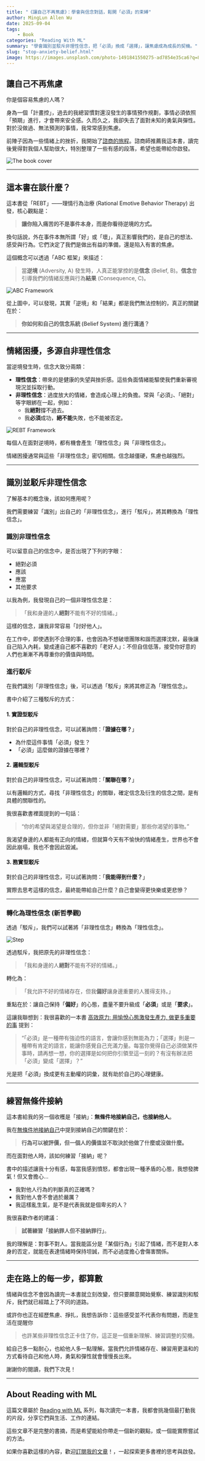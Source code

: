 ```yaml
---
title: "《讓自己不再焦慮》：學會與信念對話，鬆開「必須」的束縛"
author: MingLun Allen Wu
date: 2025-09-04
tags: 
    - Book
categories: "Reading With ML"
summary: "學會識別並駁斥非理性信念，把「必須」換成「選擇」，讓焦慮成為成長的契機。" 
slug: "stop-anxiety-belief.html"
image: https://images.unsplash.com/photo-1491841550275-ad7854e35ca6?q=80&w=3174&auto=format&fit=crop&ixlib=rb-4.0.3&ixid=M3wxMjA3fDB8MHxwaG90by1wYWdlfHx8fGVufDB8fHx8fA%3D%3D
---
```


## 讓自己不再焦慮

你是個容易焦慮的人嗎？

身為一個「計畫控」，過去的我總習慣對還沒發生的事情預作規劃，事情必須依照「預期」進行，才會帶來安全感。久而久之，我卻失去了面對未知的勇氣與彈性。對於沒做過、無法預測的事情，我常常感到焦慮。

前陣子因為一些情緒上的挫折，我開始了[諮商的旅程](https://minglunwu.com/notes/2025/start_therapy_journey.html/)。諮商師推薦我這本書，讀完後覺得對我個人幫助很大，特別整理了一些有感的段落，希望也能帶給你啟發。

![The book cover](https://minglunwu.com/images/20250904/book_cover.jpg)

---

## 這本書在談什麼？

這本書從「REBT」——理情行為治療 (Rational Emotive Behavior Therapy) 出發，核心觀點是：

> **讓你陷入痛苦的不是事件本身，而是你看待逆境的方式。**

換句話說，外在事件本無所謂「好」或「壞」，真正影響我們的，是自己的想法、感受與行為。它們決定了我們是做出有益的準備，還是陷入有害的焦慮。

這個概念可以透過「ABC 框架」來描述：

> 當**逆境** (Adversity, A) 發生時，人真正能掌控的是**信念** (Belief, B)。**信念**會引導我們的情緒反應與行為**結果** (Consequence, C)。

![ABC Framework](https://minglunwu.com/images/20250904/1.png)

從上圖中，可以發現，其實「逆境」和「結果」都是我們無法控制的，真正的關鍵在於：

> **你如何和自己的信念系統 (Belief System) 進行溝通？**

---

## 情緒困擾，多源自非理性信念

當逆境發生時，信念大致分兩類：

+ **理性信念**：帶來的是健康的失望與挫折感。這些負面情緒能驅使我們重新審視現況並採取行動。
+ **非理性信念**：過度放大的情緒，會造成心理上的負擔。常與「必須」、「絕對」等字眼綁在一起，例如：
  + 我**絕對**撐不過去。
  + 我**必須**成功，**絕不能**失敗，也不能被否定。
  
![REBT Framework](https://minglunwu.com/images/20250904/2.png)

每個人在面對逆境時，都有機會產生「理性信念」與「非理性信念」。

情緒困擾通常與這些「非理性信念」密切相關。信念越僵硬，焦慮也越強烈。

---

## 識別並駁斥非理性信念

了解基本的概念後，該如何應用呢？

我們需要練習「識別」出自己的「非理性信念」，進行「駁斥」，將其轉換為「理性信念」。

### 識別非理性信念

可以留意自己的信念中，是否出現了下列的字眼：

+ 絕對必須
+ 應該
+ 應當
+ 其他要求

以我為例，我發現自己的一個非理性信念是：

> 「我和身邊的人**絕對**不能有不好的情緒。」

這樣的信念，讓我非常容易「討好他人」。

在工作中，即使遇到不合理的事，也會因為不想破壞團隊和諧而選擇沈默，最後讓自己陷入內耗，變成連自己都不喜歡的「老好人」：不但自信低落，接受你好意的人們也漸漸不再尊重你的價值與時間。

### 進行駁斥

在我們識別「非理性信念」後，可以透過「駁斥」來將其修正為「理性信念」。

書中介紹了三種駁斥的方式：

#### 1. 實證型駁斥

對於自己的非理性信念，可以試著詢問：「**證據在哪？**」

+ 為什麼這件事情「必須」發生？
+ 「必須」這麼做的證據在哪裡？

#### 2. 邏輯型駁斥

對於自己的非理性信念，可以試著詢問：「**關聯在哪？**」

以有邏輯的方式，尋找「非理性信念」的關聯，確定信念及衍生的信念之間，是有具體的關聯性的。

我很喜歡書裡面提到的一句話：

> “你的希望與渴望是合理的，但你並非「絕對需要」那些你渴望的事物。”

我渴望身邊的人都能有正向的情緒，但就算今天有不愉快的情緒產生，世界也不會因此崩塌，我也不會因此毀滅。

#### 3. 務實型駁斥

對於自己的非理性信念，可以試著詢問：「**我能得到什麼？**」

實際去思考這樣的信念，最終能帶給自己什麼？自己會變得更快樂或更悲慘？

---

### 轉化為理性信念 (新哲學觀)

透過「駁斥」，我們可以試著將「非理性信念」轉換為「理性信念」。

![Step](https://minglunwu.com/images/20250904/3.png)

透過駁斥，我把原先的非理性信念：

> 「我和身邊的人**絕對**不能有不好的情緒。」

轉化為：

> 「我允許不好的情緒存在，但我**偏好**讓身邊重要的人獲得支持。」

重點在於：讓自己保持「**偏好**」的心態，盡量不要升級成「**必須**」或是「**要求**」。

這讓我聯想到：我很喜歡的一本書 [高效原力: 用愉悅心態激發生產力, 做更多重要的事](https://www.eslite.com/product/10012014082682536316008) 提到：

> “「必須」是一種帶有強迫性的語言，會讓你感到無能為力；「選擇」則是一種帶有肯定的語言，能讓你感覺自己充滿力量。每當你覺得自己必須做某件事時，請再想一想，你的選擇是如何把你引領至這一刻的？有沒有辦法把「必須」變成「選擇」？”

光是把「必須」換成更有主動權的詞彙，就有助於自己的心理健康。

---

## 練習無條件接納

這本書給我的另一個收穫是「接納」：**無條件地接納自己，也接納他人**。

我在[無條件地接納自己](https://minglunwu.com/notes/2025/stop-rating-yourself.html/)中提到接納自己的關鍵在於：

>**行為可以被評價，但一個人的價值並不取決於他做了什麼或沒做什麼。**

而在面對他人時，該如何練習「接納」呢？

書中的描述讓我十分有感，每當我感到憤怒，都會出現一種矛盾的心態，我想發脾氣！但又會擔心...

+ 我對他人行為的判斷真的正確嗎？
+ 我對他人會不會過於嚴厲？
+ 我這樣亂生氣，是不是代表我就是個卑劣的人？

我很喜歡作者的建議：

> **試著練習「接納罪人但不接納罪行」**。

我的理解是：對事不對人。當我能區分是「某個行為」引起了情緒，而不是對人本身的否定，就能在表達情緒時保持坦誠，而不必過度擔心會傷害關係。

---

## 走在路上的每一步，都算數

情緒與信念不會因為讀完一本書就立刻改變，但只要願意開始覺察、練習識別和駁斥，我們就已經踏上了不同的道路。

或許你也正在經歷焦慮、掙扎，我想告訴你：這些感受並不代表你有問題，而是生活在提醒你

> 也許某些非理性信念正卡住了你，這正是一個重新理解、練習調整的契機。

給自己多一點耐心，也給他人多一點理解。當我們允許情緒存在、練習用更溫和的方式看待自己和他人時，勇氣和彈性就會慢慢長出來。

謝謝你的閱讀，我們下次見！

---

## About Reading with ML

這篇文章屬於 [Reading with ML](https://minglunwu.com/categories/reading-with-ml/) 系列，每次讀完一本書，我都會挑幾個最打動我的片段，分享它們與生活、工作的連結。

這些文章不是完整的書摘，而是希望能給你帶走一個新的觀點，或一個能實際嘗試的方法。

如果你喜歡這樣的內容，歡迎[訂閱我的文章](https://minglunwu.substack.com/subscribe)！，一起探索更多書裡的思考與啟發。
